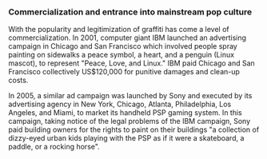 ### Commercialization and entrance into mainstream pop culture

With the popularity and legitimization of graffiti has come a level of commercialization. In 2001, computer giant IBM launched an advertising campaign in Chicago and San Francisco which involved people spray painting on sidewalks a peace symbol, a heart, and a penguin (Linux mascot), to represent "Peace, Love, and Linux." IBM paid Chicago and San Francisco collectively US$120,000 for punitive damages and clean-up costs.

In 2005, a similar ad campaign was launched by Sony and executed by its advertising agency in New York, Chicago, Atlanta, Philadelphia, Los Angeles, and Miami, to market its handheld PSP gaming system. In this campaign, taking notice of the legal problems of the IBM campaign, Sony paid building owners for the rights to paint on their buildings "a collection of dizzy-eyed urban kids playing with the PSP as if it were a skateboard, a paddle, or a rocking horse".